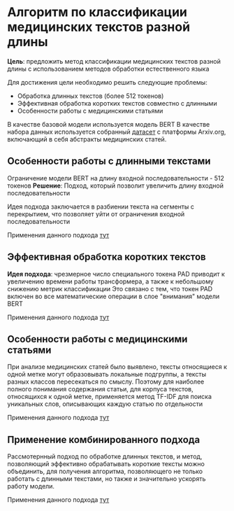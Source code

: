 # Алгоритм по классификации медицинских текстов разной длины

**Цель**: предложить метод классификации медицинских текстов разной длины с использованием методов обработки естественного языка

Для достижения цели необходимо решить следующие проблемы:

- Обработка длинных текстов (более 512 токенов)
- Эффективная обработка коротких текстов совместно с длинными
- Особенности работы с медицинскими статьями

В качестве базовой модели используется модель BERT
В качестве набора данных используется собранный [датасет](https://www.kaggle.com/datasets/ekaterinamayatskaya/medical-articles) с платформы Arxiv.org, включающий в себя абстракты медицинских статей. 

## Особенности работы с длинными текстами

  Ограничение модели BERT на длину входной последовательности - 512 токенов
  **Решение**: Подход, который позволит увеличить длину входной последовательности

  Идея подхода заключается в разбиении текста на сегменты с перекрытием, что позволяет уйти от ограничения входной последовательности

  Применения данного подхода [тут](https://github.com/Marakya/thesis/blob/main/usage/Сегментация.ipynb)
  
## Эффективная обработка коротких текстов

  **Идея подхода**: чрезмерное число специального токена PAD приводит к увеличению времени работы трансформера, а также к небольшому снижению метрик классификации
  Это связано с тем, что токен PAD включен во все математические операции в слое "внимания" модели BERT

  Применения данного подхода [тут](https://github.com/Marakya/thesis/blob/main/usage/Оптимизиция.ipynb)

## Особенности работы с медицинскими статьями

  При анализе медицинских статей было выявлено, тексты относящиеся к одной метке могут образовывать локальные подгруппы, а тексты разных классов пересекаться по смыслу.
  Поэтому для наиболее полного понимания содержания статьи, для корпуса текстов, относящихся к одной метке, применяется метод TF-IDF для поиска уникальных слов, описывающих каждую статью по отдельности

  Применения данного подхода [тут](https://github.com/Marakya/thesis/blob/main/usage/Ключевые_слова_tf_idf.ipynb)

## Применение комбинированного подхода

  Рассмотернный подход по обработке длинных текстов, и метод, позволяющий эффективно обрабатывать короткие тексты можно объединить, для получения алгоритма, позволяющего не только работать с длинными текстами, но также и значительно ускорять работу модели.

  Применения данного подхода [тут](https://github.com/Marakya/thesis/blob/main/usage/Применение.ipynb)


  

  

